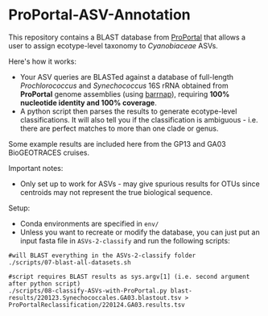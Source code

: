 # ProPortal-ASV-Annotation

This repository contains a BLAST database from [ProPortal](https://img.jgi.doe.gov/cgi-bin/proportal/main.cgi) that allows a user to assign ecotype-level taxonomy to *Cyanobiaceae* ASVs.

Here's how it works:

- Your ASV queries are BLASTed against a database of full-length *Prochlorococcus* and *Synechococcus* 16S rRNA obtained from **ProPortal** genome assemblies (using [barrnap](https://github.com/tseemann/barrnap)), requiring **100% nucleotide identity and 100% coverage**.
- A python script then parses the results to generate ecotype-level classifications. It will also tell you if the classification is ambiguous - i.e. there are perfect matches to more than one clade or genus.

Some example results are included here from the GP13 and GA03 BioGEOTRACES cruises.

Important notes:

- Only set up to work for ASVs - may give spurious results for OTUs since centroids may not represent the true biological sequence.

Setup:

- Conda environments are specified in `env/`
- Unless you want to recreate or modify the database, you can just put an input fasta file in `ASVs-2-classify` and run the following scripts:

```
#will BLAST everything in the ASVs-2-classify folder
./scripts/07-blast-all-datasets.sh

#script requires BLAST results as sys.argv[1] (i.e. second argument after python script)
./scripts/08-classify-ASVs-with-ProPortal.py blast-results/220123.Synechococcales.GA03.blastout.tsv > ProPortalReclassification/220124.GA03.results.tsv
```

